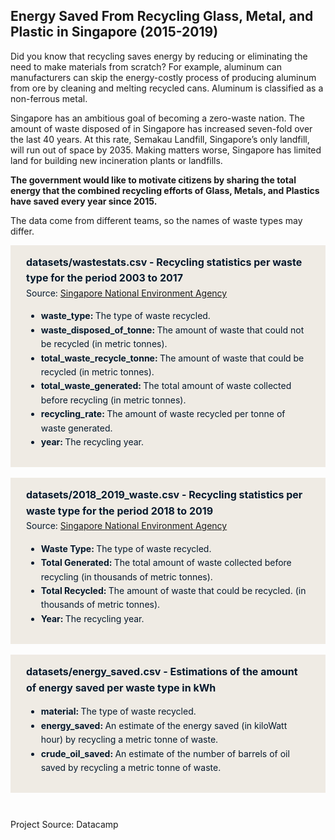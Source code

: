 ## Energy Saved From Recycling Glass, Metal, and Plastic in Singapore (2015-2019)

<p>Did you know that recycling saves energy by reducing or eliminating the need to make materials from scratch? For example, aluminum can manufacturers can skip the energy-costly process of producing aluminum from ore by cleaning and melting recycled cans. Aluminum is classified as a non-ferrous metal.</p>
<p>Singapore has an ambitious goal of becoming a zero-waste nation. The amount of waste disposed of in Singapore has increased seven-fold over the last 40 years. At this rate, Semakau Landfill, Singapore’s only landfill, will run out of space by 2035. Making matters worse, Singapore has limited land for building new incineration plants or landfills.</p>
<p><b>The government would like to motivate citizens by sharing the total energy that the combined recycling efforts of Glass, Metals, and Plastics have saved every year since 2015. </b> </p>
<p> The data come from different teams, so the names of waste types may differ.</p>
<div style="background-color: #efebe4; color: #05192d; text-align:left; vertical-align: middle; padding: 15px 25px 15px 25px; line-height: 1.6;">
    <div style="font-size:16px"><b>datasets/wastestats.csv - Recycling statistics per waste type for the period 2003 to 2017</b>
    </div>
    <div>Source: <a href="https://www.nea.gov.sg/our-services/waste-management/waste-statistics-and-overall-recycling">Singapore National Environment Agency</a></div>
<ul>
    <li><b>waste_type: </b>The type of waste recycled.</li>
    <li><b>waste_disposed_of_tonne: </b>The amount of waste that could not be recycled (in metric tonnes).</li>
    <li><b>total_waste_recycle_tonne: </b>The amount of waste that could be recycled (in metric tonnes).</li>
    <li><b>total_waste_generated: </b>The total amount of waste collected before recycling (in metric tonnes).</li>
    <li><b>recycling_rate: </b>The amount of waste recycled per tonne of waste generated.</li>
    <li><b>year: </b>The recycling year.</li>
</ul>
    </div>
<div style="background-color: #efebe4; color: #05192d; text-align:left; vertical-align: middle; padding: 15px 25px 15px 25px; line-height: 1.6; margin-top: 17px;">
    <div style="font-size:16px"><b>datasets/2018_2019_waste.csv - Recycling statistics per waste type for the period 2018 to 2019</b>
    </div>
    <div> Source: <a href="https://www.nea.gov.sg/our-services/waste-management/waste-statistics-and-overall-recycling">Singapore National Environment Agency</a></div>
<ul>
    <li><b>Waste Type: </b>The type of waste recycled.</li>
    <li><b>Total Generated: </b>The total amount of waste collected before recycling (in thousands of metric tonnes).</li> 
    <li><b>Total Recycled: </b>The amount of waste that could be recycled. (in thousands of metric tonnes).</li>
    <li><b>Year: </b>The recycling year.</li>
</ul>
    </div>
<div style="background-color: #efebe4; color: #05192d; text-align:left; vertical-align: middle; padding: 15px 25px 15px 25px; line-height: 1.6; margin-top: 17px;">
    <div style="font-size:16px"><b>datasets/energy_saved.csv -  Estimations of the amount of energy saved per waste type in kWh</b>
    </div>
<ul>
    <li><b>material: </b>The type of waste recycled.</li>
    <li><b>energy_saved: </b>An estimate of the energy saved (in kiloWatt hour) by recycling a metric tonne of waste.</li> 
    <li><b>crude_oil_saved: </b>An estimate of the number of barrels of oil saved by recycling a metric tonne of waste.</li>
</ul>

</div>
<pre><code>
</code></pre>

Project Source: Datacamp
